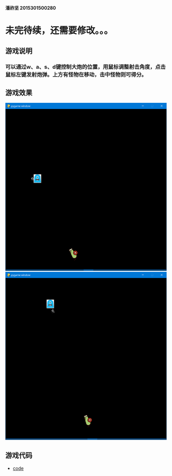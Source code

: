 #### 潘祚坚 2015301500280

# 未完待续，还需要修改。。。

## 游戏说明
### 可以通过w、a、s、d键控制大炮的位置，用鼠标调整射击角度，点击鼠标左键发射炮弹。上方有怪物在移动，击中怪物则可得分。
## 游戏效果
![picture1](https://github.com/paaaaaan/Computational_physics_2015301500280/blob/files/23.png)
![picture2](https://github.com/paaaaaan/Computational_physics_2015301500280/blob/files/24.png)
## 游戏代码
- [code](https://github.com/paaaaaan/Computational_physics_2015301500280/blob/files/pygame)


